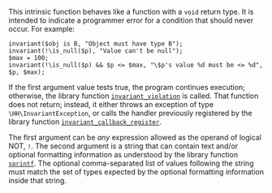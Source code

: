 This intrinsic function behaves like a function with a `void` return type. It is intended to indicate a programmer error for a condition that 
should never occur.  For example:

```Hack
invariant($obj is B, "Object must have type B");
invariant(!\is_null($p), "Value can't be null");
$max = 100;
invariant(!\is_null($p) && $p <= $max, "\$p's value %d must be <= %d", $p, $max);
```

If the first argument value tests true, the program continues execution; otherwise, the library function 
[`invariant_violation`](http://www.php.net/invariant_violation) is called. That function does not return; instead, it either throws an 
exception of type `\HH\InvariantException`, or calls the handler previously registered by the library function 
[`invariant_callback_register`](http://www.php.net/invariant_callback_register).

The first argument can be *any* expression allowed as the operand of logical NOT, `!`. The second argument is a string that can contain 
text and/or optional formatting information as understood by the library function [`sprintf`](http://www.php.net/sprintf).  The optional 
comma-separated list of values following the string must match the set of types expected by the optional formatting information inside that string.
